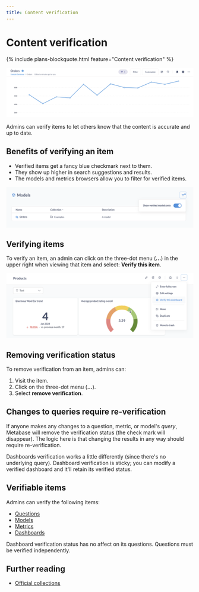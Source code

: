 ```yaml
---
title: Content verification
---
```


# Content verification

{% include plans-blockquote.html feature="Content verification" %}

![Verified icon](./images/verified-icon.png)

Admins can verify items to let others know that the content is accurate and up to date.

## Benefits of verifying an item

- Verified items get a fancy blue checkmark next to them.
- They show up higher in search suggestions and results.
- The models and metrics browsers allow you to filter for verified items.

![Verified models toggle](./images/verified-only.png)

## Verifying items

To verify an item, an admin can click on the three-dot menu (**...**) in the upper right when viewing that item and select: **Verify this item**.

![Verify this dashboard](./images/verify-this-dashboard.png)

## Removing verification status

To remove verification from an item, admins can:

1. Visit the item.
2. Click on the three-dot menu (**...**).
3. Select **remove verification**.

## Changes to queries require re-verification

If anyone makes any changes to a question, metric, or model's _query_, Metabase will remove the verification status (the check mark will disappear). The logic here is that changing the results in any way should require re-verification.

Dashboards verification works a little differently (since there's no underlying query). Dashboard verification is sticky; you can modify a verified dashboard and it'll retain its verified status.

## Verifiable items

Admins can verify the following items:

- [Questions](../questions/start.md)
- [Models](../data-modeling/models.md)
- [Metrics](../data-modeling/metrics.md)
- [Dashboards](../dashboards/introduction.md)

Dashboard verification status has no affect on its questions. Questions must be verified independently.

## Further reading

- [Official collections](./collections.md#official-collections)
